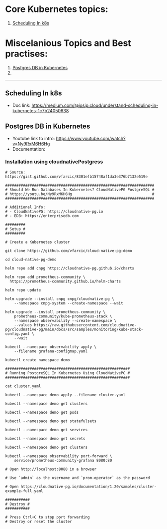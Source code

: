 # Core Kubernetes topics:

1. [Scheduling In k8s](#scheduling-in-k8s)



# Miscelanious Topics and Best practises:

1. [Postgres DB in Kubernetes](#postgres-db-in-kubernetes)
2. 
---


## Scheduling In k8s
- Doc link: https://medium.com/@josip.cloud/understand-scheduling-in-kubernetes-1c7b24050638 



## Postgres DB in Kubernetes

- Youtube link to intro: https://www.youtube.com/watch?v=Ny9RxM6H6Hg
- Documentation:

### Installation using cloudnativePostgress
```
# Source: https://gist.github.com/vfarcic/8301efb15748af1da3e376b7132e519e

###################################################################
# Should We Run Databases In Kubernetes? CloudNativePG PostgreSQL #
# https://youtu.be/Ny9RxM6H6Hg                                    #
###################################################################

# Additional Info:
# - CloudNativePG: https://cloudnative-pg.io
# - EDB: https://enterprisedb.com

#########
# Setup #
#########

# Create a Kubernetes cluster

git clone https://github.com/vfarcic/cloud-native-pg-demo

cd cloud-native-pg-demo

helm repo add cnpg https://cloudnative-pg.github.io/charts

helm repo add prometheus-community \
  https://prometheus-community.github.io/helm-charts

helm repo update

helm upgrade --install cnpg cnpg/cloudnative-pg \
    --namespace cnpg-system --create-namespace --wait

helm upgrade --install prometheus-community \
    prometheus-community/kube-prometheus-stack \
    --namespace observability --create-namespace \
    --values https://raw.githubusercontent.com/cloudnative-pg/cloudnative-pg/main/docs/src/samples/monitoring/kube-stack-config.yaml \
    --wait

kubectl --namespace observability apply \
    --filename grafana-configmap.yaml

kubectl create namespace demo

########################################################
# Running PostgreSQL In Kubernetes Using CloudNativePG #
########################################################

cat cluster.yaml

kubectl --namespace demo apply --filename cluster.yaml

kubectl --namespace demo get clusters

kubectl --namespace demo get pods

kubectl --namespace demo get statefulsets

kubectl --namespace demo get services

kubectl --namespace demo get secrets

kubectl --namespace demo get clusters

kubectl --namespace observability port-forward \
    service/prometheus-community-grafana 8080:80

# Open http://localhost:8080 in a browser

# Use `admin` as the username and `prom-operator` as the password

# Open https://cloudnative-pg.io/documentation/1.20/samples/cluster-example-full.yaml

###########
# Destroy #
###########

# Press Ctrl+C to stop port forwarding
# Destroy or reset the cluster

```
